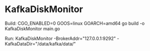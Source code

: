 # KafkaDiskMonitor
Build:
    CGO_ENABLED=0  GOOS=linux  GOARCH=amd64  go build -o KafkaDiskMonitor  main.go



Run:
    KafkaDiskMonitor  -BrokerAddr="127.0.0.1:9292" -KafkaDataDir="/data/kafka/data/"